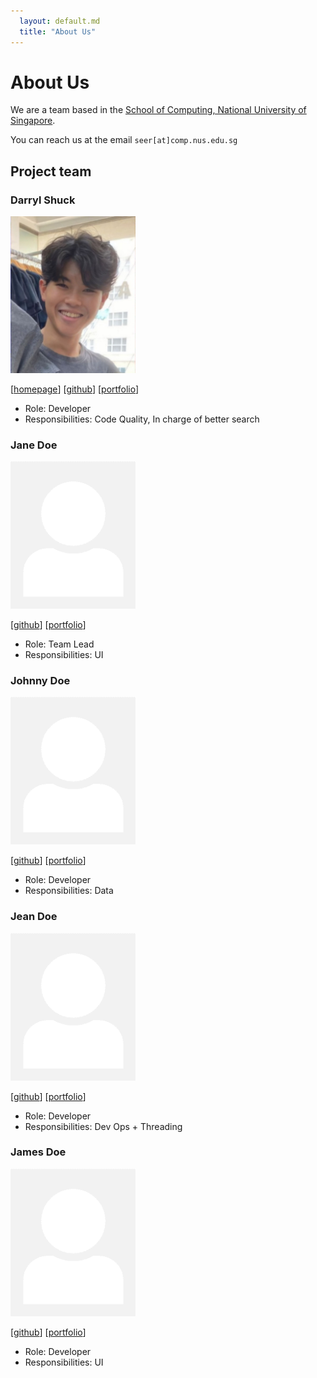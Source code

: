 ```yaml
---
  layout: default.md
  title: "About Us"
---
```


# About Us

We are a team based in the [School of Computing, National University of Singapore](http://www.comp.nus.edu.sg).

You can reach us at the email `seer[at]comp.nus.edu.sg`

## Project team

### Darryl Shuck

<img src="images/shuckycheese.png" width="200px">

[[homepage](http://www.comp.nus.edu.sg/~damithch)]
[[github](https://github.com/shuckycheese)]
[[portfolio](team/DarrylShuck)]

* Role: Developer
* Responsibilities: Code Quality, In charge of better search

### Jane Doe

<img src="images/johndoe.png" width="200px">

[[github](http://github.com/johndoe)]
[[portfolio](team/DarrylShuck)]

* Role: Team Lead
* Responsibilities: UI

### Johnny Doe

<img src="images/johndoe.png" width="200px">

[[github](http://github.com/johndoe)] [[portfolio](team/DarrylShuck)]

* Role: Developer
* Responsibilities: Data

### Jean Doe

<img src="images/johndoe.png" width="200px">

[[github](http://github.com/johndoe)]
[[portfolio](team/DarrylShuck)]

* Role: Developer
* Responsibilities: Dev Ops + Threading

### James Doe

<img src="images/johndoe.png" width="200px">

[[github](http://github.com/johndoe)]
[[portfolio](team/DarrylShuck)]

* Role: Developer
* Responsibilities: UI
